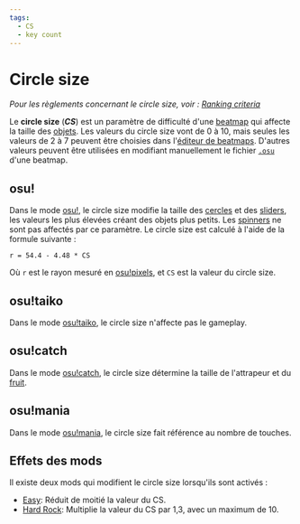 ```yaml
---
tags:
  - CS
  - key count
---
```


# Circle size

*Pour les règlements concernant le circle size, voir : [Ranking criteria](/wiki/Ranking_Criteria)*

Le **circle size** (***CS***) est un paramètre de difficulté d'une [beatmap](/wiki/Beatmap) qui affecte la taille des [objets](/wiki/Hit_object). Les valeurs du circle size vont de 0 à 10, mais seules les valeurs de 2 à 7 peuvent être choisies dans l'[éditeur de beatmaps](/wiki/Client/Beatmap_editor). D'autres valeurs peuvent être utilisées en modifiant manuellement le fichier [`.osu`](/wiki/osu!_File_Formats/Osu_(file_format)) d'une beatmap.

## osu!

Dans le mode [osu!](/wiki/Game_mode/osu!), le circle size modifie la taille des [cercles](/wiki/Gameplay/Hit_object/Hit_circle) et des [sliders](/wiki/Gameplay/Hit_object/Slider), les valeurs les plus élevées créant des objets plus petits. Les [spinners](/wiki/Gameplay/Hit_object/Spinner) ne sont pas affectés par ce paramètre. Le circle size est calculé à l'aide de la formule suivante :

`r = 54.4 - 4.48 * CS`<!-- multiplied by 1.00041 in the end to account for some bug in old replays -->

Où `r` est le rayon mesuré en [osu!pixels](/wiki/osu!pixel), et `CS` est la valeur du circle size.

## osu!taiko

Dans le mode [osu!taiko](/wiki/Game_mode/osu!taiko), le circle size n'affecte pas le gameplay.

## osu!catch

Dans le mode [osu!catch](/wiki/Game_mode/osu!catch), le circle size détermine la taille de l'attrapeur et du [fruit](/wiki/Gameplay/Hit_object/Fruit).

## osu!mania

Dans le mode [osu!mania](/wiki/Game_mode/osu!mania), le circle size fait référence au nombre de touches.

## Effets des mods

Il existe deux mods qui modifient le circle size lorsqu'ils sont activés :

- [Easy](/wiki/Game_modifier/Easy): Réduit de moitié la valeur du CS.
- [Hard Rock](/wiki/Game_modifier/Hard_Rock): Multiplie la valeur du CS par 1,3, avec un maximum de 10.
